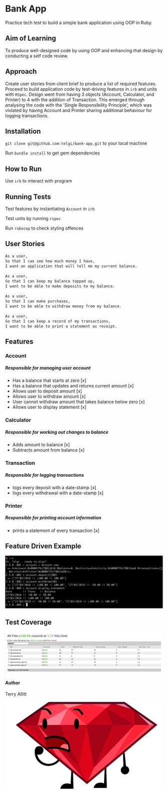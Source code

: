 # Bank App

Practice tech test to build a simple bank application using OOP in Ruby.

## Aim of Learning

To produce well-designed code by using OOP and enhancing that design by
conducting a self code review.

## Approach

Create user stories from client brief to produce a list of required features.
Proceed to build application code by test-driving features in `irb` and units
with `RSpec`. Design went from having 3 objects (Account, Calculator, and Printer)
to 4 with the addition of Transaction. This emerged through analysing the code with
the 'Single Responsibility Principle', which was violated by having Account and
Printer sharing additional behaviour for logging transactions.

## Installation

`git clone git@github.com:telgi/bank-app.git` to your local machine

Run `bundle install` to get gem dependencies

## How to Run

Use `irb` to interact with program

## Running Tests

Test features by instantiating `Account` in `irb`

Test units by running `rspec`

Run `rubocop` to check styling offences

## User Stories

```
As a user,
So that I can see how much money I have,
I want an application that will tell me my current balance.

As a user,
So that I can keep my balance topped up,
I want to be able to make deposits to my balance.

As a user,
So that I can make purchases,
I want to be able to withdraw money from my balance.

As a user,
So that I can keep a record of my transactions,
I want to be able to print a statement as receipt.
```

## Features

### Account
##### *Responsible for managing user account*
* Has a balance that starts at zero [x]
* Has a balance that updates and returns current amount [x]
* Allows user to deposit amount [x]
* Allows user to withdraw amount [x]
* User cannot withdraw amount that takes balance below zero [x]
* Allows user to display statement [x]

### Calculator
##### *Responsible for working out changes to balance*
* Adds amount to balance [x]
* Subtracts amount from balance [x]

### Transaction
##### *Responsible for logging transactions*
* logs every deposit with a date-stamp [x]
* logs every withdrawal with a date-stamp [x]

### Printer
##### *Responsible for printing account information*
* prints a statement of every transaction [x]

## Feature Driven Example

![Alt text](assets/images/example_screenshot.png?raw=true "Example Screenshot in irb")

## Test Coverage

![Alt text](assets/images/test_coverage_27_03_18.png?raw=true "Test Coverage on 27/03/2018")

#### Author

Terry Allitt

![Alt text](assets/images/placeholder.png?raw=true "Ruby placeholder until screenshot appears")
